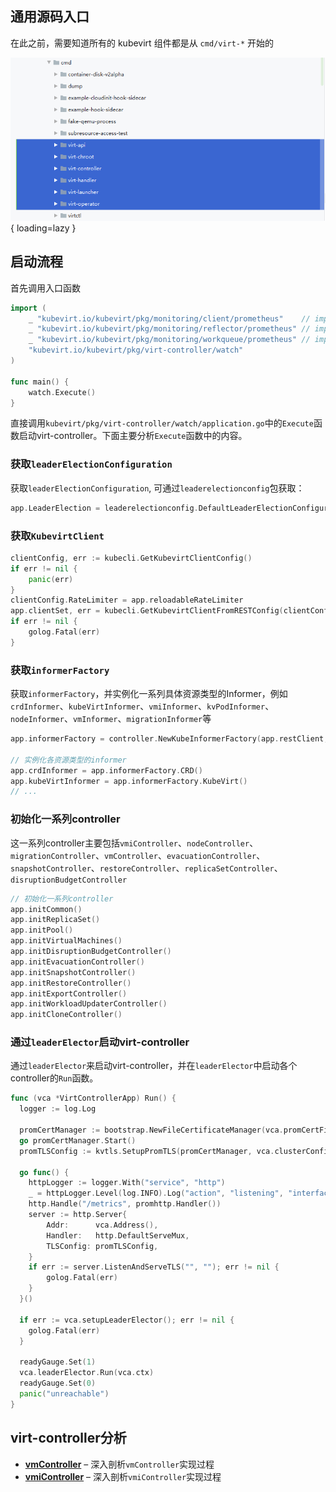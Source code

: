 
[//]: # (``` mermaid)

[//]: # (sequenceDiagram)

[//]: # (  autonumber)

[//]: # (  Alice->>John: Hello John, how are you?)

[//]: # (  loop Healthcheck)

[//]: # (      John->>John: Fight against hypochondria)

[//]: # (  end)

[//]: # (  Note right of John: Rational thoughts!)

[//]: # (  John-->>Alice: Great!)

[//]: # (  John->>Bob: How about you?)

[//]: # (  Bob-->>John: Jolly good!)

[//]: # (```)

## 通用源码入口

在此之前，需要知道所有的 kubevirt 组件都是从 `cmd/virt-*` 开始的

![](../../../assets/images/kubeVirt-entry.png){ loading=lazy }

## 启动流程

首先调用入口函数
```go linenums="1" title="kubevirt/cmd/virt-controller/virt-controller.go"
import (
	_ "kubevirt.io/kubevirt/pkg/monitoring/client/prometheus"    // import for prometheus metrics
	_ "kubevirt.io/kubevirt/pkg/monitoring/reflector/prometheus" // import for prometheus metrics
	_ "kubevirt.io/kubevirt/pkg/monitoring/workqueue/prometheus" // import for prometheus metrics
	"kubevirt.io/kubevirt/pkg/virt-controller/watch"
)

func main() {
	watch.Execute()
}
```
直接调用`kubevirt/pkg/virt-controller/watch/application.go`中的`Execute`函数启动virt-controller。下面主要分析`Execute`函数中的内容。

### 获取`leaderElectionConfiguration`

获取`leaderElectionConfiguration`, 可通过`leaderelectionconfig`包获取：
```go linenums="1" title="kubevirt/pkg/virt-controller/watch/application.go"
app.LeaderElection = leaderelectionconfig.DefaultLeaderElectionConfiguration()
```

### 获取`KubevirtClient`
```go linenums="1" title="kubevirt/pkg/virt-controller/watch/application.go"
clientConfig, err := kubecli.GetKubevirtClientConfig()
if err != nil {
    panic(err)
}
clientConfig.RateLimiter = app.reloadableRateLimiter
app.clientSet, err = kubecli.GetKubevirtClientFromRESTConfig(clientConfig)
if err != nil {
	golog.Fatal(err)
}
```

### 获取`informerFactory`

获取`informerFactory`，并实例化一系列具体资源类型的Informer，例如`crdInformer`、`kubeVirtInformer`、`vmiInformer`、`kvPodInformer`、`nodeInformer`、`vmInformer`、`migrationInformer`等
```go linenums="1" title="kubevirt/pkg/virt-controller/watch/application.go"
app.informerFactory = controller.NewKubeInformerFactory(app.restClient, app.clientSet, nil, app.kubevirtNamespace)
   
// 实例化各资源类型的informer
app.crdInformer = app.informerFactory.CRD()
app.kubeVirtInformer = app.informerFactory.KubeVirt()
// ...
```

### 初始化一系列controller

这一系列controller主要包括`vmiController`、`nodeController`、`migrationController`、`vmController`、`evacuationController`、`snapshotController`、`restoreController`、`replicaSetController`、`disruptionBudgetController`
```{.go linenums="1" title="kubevirt/pkg/virt-controller/watch/application.go"}
// 初始化一系列controller
app.initCommon()
app.initReplicaSet()
app.initPool()
app.initVirtualMachines()
app.initDisruptionBudgetController()
app.initEvacuationController()
app.initSnapshotController()
app.initRestoreController()
app.initExportController()
app.initWorkloadUpdaterController()
app.initCloneController()
```

### 通过`leaderElector`启动virt-controller

通过`leaderElector`来启动virt-controller，并在`leaderElector`中启动各个controller的`Run`函数。
 
```{.go linenums="1" title="kubevirt/pkg/virt-controller/watch/application.go"}
func (vca *VirtControllerApp) Run() {
  logger := log.Log

  promCertManager := bootstrap.NewFileCertificateManager(vca.promCertFilePath, vca.promKeyFilePath)
  go promCertManager.Start()
  promTLSConfig := kvtls.SetupPromTLS(promCertManager, vca.clusterConfig)

  go func() {
	httpLogger := logger.With("service", "http")
	_ = httpLogger.Level(log.INFO).Log("action", "listening", "interface", vca.BindAddress, "port", vca.Port)
	http.Handle("/metrics", promhttp.Handler())
	server := http.Server{
		Addr:      vca.Address(),
		Handler:   http.DefaultServeMux,
		TLSConfig: promTLSConfig,
	}
	if err := server.ListenAndServeTLS("", ""); err != nil {
		golog.Fatal(err)
	}
  }()

  if err := vca.setupLeaderElector(); err != nil {
	golog.Fatal(err)
  }

  readyGauge.Set(1)
  vca.leaderElector.Run(vca.ctx)
  readyGauge.Set(0)
  panic("unreachable")
}
```

## virt-controller分析

<div class="grid cards" markdown>

-  __[vmController]__ – 深入剖析`vmController`实现过程
-  __[vmiController]__ – 深入剖析`vmiController`实现过程


</div>

  [vmController]: vm-controller.md
  [vmiController]: vmi-controller.md
